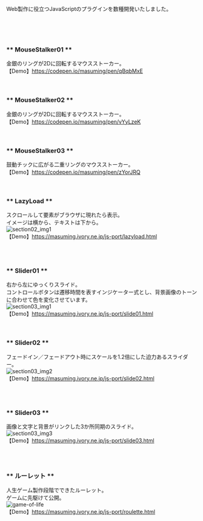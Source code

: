 <p>Web製作に役立つJavaScriptのプラグインを数種開発いたしました。</p>
<br><br><br>


### ** MouseStalker01 **<br>
金銀のリングが2Dに回転するマウスストーカー。<br>
【Demo】https://codepen.io/masuming/pen/qBqbMxE<br>
<br><br>


### ** MouseStalker02 **<br>
金銀のリングが2Dに回転するマウスストーカー。<br>
【Demo】https://codepen.io/masuming/pen/vYyLzeK<br>
<br><br>


### ** MouseStalker03 **<br>
鼓動チックに広がる二重リングのマウスストーカー。<br>
【Demo】https://codepen.io/masuming/pen/zYorJRQ<br>
<br><br>



### ** LazyLoad **<br>
スクロールして要素がブラウザに現れたら表示。<br>
イメージは横から、テキストは下から。<br>
![section02_img1](https://user-images.githubusercontent.com/70561410/115105417-add28600-9f99-11eb-8041-bb81a5c3e192.png)<br>
【Demo】https://masuming.ivory.ne.jp/js-port/lazyload.html<br>

<br><br>


### ** Slider01 **<br>
右から左にゆっくりスライド。<br>
コントロールボタンは遷移時間を表すインジケーター式とし、背景画像のトーンに合わせて色を変化させています。<br>
![section03_img1](https://user-images.githubusercontent.com/70561410/115105493-4c5ee700-9f9a-11eb-9bce-7a58cc3b9963.png)<br>
【Demo】https://masuming.ivory.ne.jp/js-port/slide01.html<br>
<br><br>


### ** Slider02 **<br>
フェードイン／フェードアウト時にスケールを1.2倍にした迫力あるスライダー。<br>
![section03_img2](https://user-images.githubusercontent.com/70561410/115105503-597bd600-9f9a-11eb-832c-796a83e9f9d9.png)<br>
【Demo】https://masuming.ivory.ne.jp/js-port/slide02.html<br>

<br><br>


### ** Slider03 **<br>
画像と文字と背景がリンクした3か所同期のスライド。<br>
![section03_img3](https://user-images.githubusercontent.com/70561410/115105527-7adcc200-9f9a-11eb-81ed-badf89139935.png)<br>
【Demo】https://masuming.ivory.ne.jp/js-port/slide03.html<br>

<br><br>


### ** ルーレット **<br>
人生ゲーム製作段階でできたルーレット。<br>
ゲームに先駆けて公開。<br>
![game-of-life](https://user-images.githubusercontent.com/70561410/115106265-b7122180-9f9e-11eb-9aa1-8a587418d2ac.png)<br>
【Demo】https://masuming.ivory.ne.jp/js-port/roulette.html<br>


<br><br>
